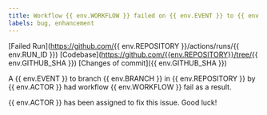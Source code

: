 ```yaml
---
title: Workflow {{ env.WORKFLOW }} failed on {{ env.EVENT }} to {{ env.BRANCH }} in {{ env.REPOSITORY }}
labels: bug, enhancement
---
```


[Failed Run](https://github.com/{{ env.REPOSITORY }}/actions/runs/{{ env.RUN_ID }})
[Codebase](https://github.com/{{env.REPOSITORY}}/tree/{{ env.GITHUB_SHA }})
[Changes of commit]({{ env.GITHUB_SHA }})

A {{ env.EVENT }} to branch {{ env.BRANCH }} in {{ env.REPOSITORY }} by {{ env.ACTOR }} had workflow {{ env.WORKFLOW }} fail as a result.

{{ env.ACTOR }} has been assigned to fix this issue. Good luck!
